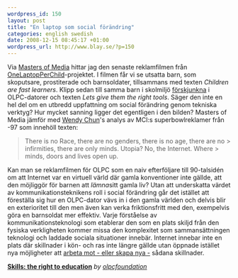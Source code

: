 ```yaml
--- 
wordpress_id: 150 
layout: post
title: "En laptop som social förändring" 
categories: english swedish 
date: 2008-12-15 08:45:17 +01:00 
wordpress_url: http://www.blay.se/?p=150 
---
```


Via [Masters of Media](http://mastersofmedia.hum.uva.nl/2008/12/13/gun-vs-olpc-computer/) hittar jag den senaste reklamfilmen från [OneLaptopPerChild](http://laptop.org/en/)-projektet. I filmen får vi se utsatta barn, som skoputsare, prostiterade och barnsoldater, tillsammans med texten *Children are fast learners*. Klipp sedan till samma barn i skolmiljö [förskjunkna](http://www.blay.se/2008/04/10/haptiska-datorgranssnitt-och-forsjunkenhet-del-1/) i OLPC-datorer och texten *Lets give them the right tools*. Säger den inte en hel del om en utbredd uppfattning om social förändring genom tekniska verktyg? Hur mycket sanning ligger det egentligen i den bilden? Masters of Media jämför med [Wendy Chun](http://mitpress.mit.edu/catalog/item/default.asp?ttype=2&tid=10606)'s analys av MCI:s superbowlreklamer från -97 som innehöll texten:

> There is no Race, there are no genders, there is no age, there are no > infirmities, there are only minds. Utopia? No, the Internet. Where > minds, doors and lives open up.

Kan man se reklamfilmen för OLPC som en naiv efterföljare till 90-talsidén om att Internet var en virtuell värld där gamla konventioner inte gällde, att den möjliggör för barnen att *lämna*sitt gamla liv? Utan att underskatta värdet av kommunikationsteknikens roll i social förändring går det istället att föreställa sig hur en OLPC-dator vävs in i den gamla världen och delvis blir en exterioritet till den men även kan verka friktionsfritt med den, exempelvis göra en barnsoldat mer effektiv. Varje förståelse av kommunikationsteknologi som etablerar den som en plats skiljd från den fysiska verkligheten kommer missa den komplexitet som sammansättningen teknologi och laddade sociala situationer innebär. Internet innebar inte en plats där skillnader i kön- och ras inte längre gällde utan öppnade istället nya möjligheter att [arbeta mot - eller skapa nya -](#) sådana skillnader.

**[Skills: the right to education](http://www.dailymotion.com/swf/x7o505)** *by [olpcfoundation](http://www.dailymotion.com/olpcfoundation)* 